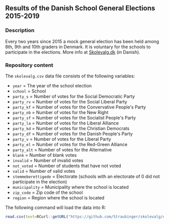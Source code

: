 Results of the Danish School General Elections 2015-2019
---

### Description

Every two years since 2015 a mock general election has been held among 8th, 9th and 10th graders in Denmark. It is voluntary for the schools to participate in the elections. More info at <a href="https://www.skolevalg.dk/">Skolevalg.dk</a> (in Danish).

### Repository content

The `skolevalg.csv` data file consists of the following variables:

- `year` = The year of the school election
- `school` = School
- `party_s` = Number of votes for the Social Democratic Party
- `party_rv` = Number of votes for the Social Liberal Party
- `party_kf` = Number of votes for the Convervative People's Party
- `party_nb` = Number of votes for the New Right
- `party_sf` = Number of votes for the Socialist People's Party
- `party_la` = Number of votes for the Liberal Alliance
- `party_kd` = Number of votes for the Christian Democrats
- `party_df` = Number of votes for the Danish People's Party
- `party_v` = Number of votes for the Liberal Party
- `party_el` = Number of votes for the Red-Green Alliance
- `party_alt` = Number of votes for the Alternative
- `blank` = Number of blank votes
- `invalid` = Number of invalid votes
- `not_voted` = Number of students that have not voted
- `valid` = Number of valid votes
- `stemmeberettigede` = Electorate (schools with an electorate of 0 did not participate in the election)
- `municipality` = Municipality where the school is located
- `zip_code` = Zip code of the school
- `region` = Region where the school is located

The following command will load the data into R:

``` R
read.csv(text=RCurl::getURL("https://github.com/Straubinger/skolevalg/edit/master/skolevalg.csv"))
```

